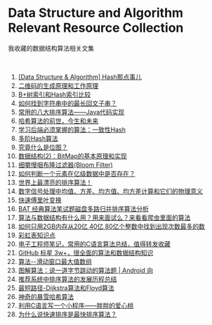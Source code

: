 # Data Structure and Algorithm Relevant Resource Collection
我收藏的数据结构算法相关文集

<br />

1. [\[Data Structure & Algorithm\] Hash那点事儿](https://www.cnblogs.com/maybe2030/p/4719267.html)
1. [二维码的生成原理和工作原理](https://www.toutiao.com/i6610076801991442958)
1. [B+树索引和Hash索引比较](https://www.toutiao.com/i6621134277289443848)
1. [如何找到字符串中的最长回文子串？](https://blog.csdn.net/csdnnews/article/details/82920678)
1. [常用的八大排序算法——Java代码实现](https://www.toutiao.com/i6609876623455945219)
1. [哈希算法的前世，今生和未来](https://www.toutiao.com/i6588799602516820487)
1. [学习后端必须掌握的算法：一致性Hash](https://www.toutiao.com/a6666428704681361931)
1. [多阶Hash算法](https://www.toutiao.com/i6765283491094462988/)
1. [究竟什么是位图？](https://www.toutiao.com/a6635969936416047629)
1. [数据结构(2)：BitMap的基本原理和实现](https://www.toutiao.com/a6750056805243552270/)
1. [细嚼慢咽布隆过滤器(Bloom Filter)](https://www.toutiao.com/a6696450926237975051)
1. [如何判断一个元素在亿级数据中是否存在？](https://www.toutiao.com/a6660703104977076750)
1. [世界上最漂亮的排序算法！](https://www.toutiao.com/a6673821352278884876/)
1. [数字信号处理中均值、方差、均方值、均方差计算和它们的物理意义](https://blog.csdn.net/wordwarwordwar/article/details/63251674)
1. [快速傅里叶变换](https://blog.csdn.net/u012531536/article/details/82530285)
1. [BAT 经典算法笔试题磁盘多路归并排序算法分析](https://www.toutiao.com/a6647346600018444813)
1. [算法与数据结构有什么用？用来面试么？来看看爬虫里面的算法](https://www.toutiao.com/a6697564360186790411)
1. [如何只用2GB内存从20亿 40亿 80亿个整数中找到出现次数最多的数](https://www.toutiao.com/a6699568003001877000)
1. [彩虹表知识点](https://www.toutiao.com/a6700345554993414659)
1. [电子工程师笔记，常用的C语言算法总结，值得转发收藏](https://www.toutiao.com/a6707810577844011524)
1. [GitHub 标星 3w+，很全面的算法和数据结构知识](https://toutiao.com/group/6720885496702042638/)
1. [算法--滑动窗口最大值数组](https://www.toutiao.com/i6723898482559549959)
1. [图解算法：说一道字节跳动的算法题 | Android 向](https://www.toutiao.com/a6727186302137041416)
1. [推荐系统中排序算法的发展历程总结](https://www.toutiao.com/a6742414337744306701/)
1. [最短路径-Dijkstra算法和Floyd算法](https://www.toutiao.com/a6730185114266894856)
1. [神奇的暴雪哈希算法](https://www.toutiao.com/a6745681287471694340/)
1. [利用C语言写一个小程序——胖胖的爱心桃](https://www.toutiao.com/a6751694181795627523/)
1. [为什么说快速排序是最快排序算法？](https://www.toutiao.com/a6751314863827452429/)

